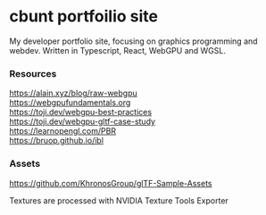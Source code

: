 # cbunt portfoilio site

My developer portfolio site, focusing on graphics programming and webdev. Written in Typescript, React, WebGPU and WGSL.

### Resources  
<https://alain.xyz/blog/raw-webgpu>  
<https://webgpufundamentals.org>  
<https://toji.dev/webgpu-best-practices>  
<https://toji.dev/webgpu-gltf-case-study>  
<https://learnopengl.com/PBR>  
<https://bruop.github.io/ibl>  

### Assets  
<https://github.com/KhronosGroup/glTF-Sample-Assets>  

Textures are processed with NVIDIA Texture Tools Exporter